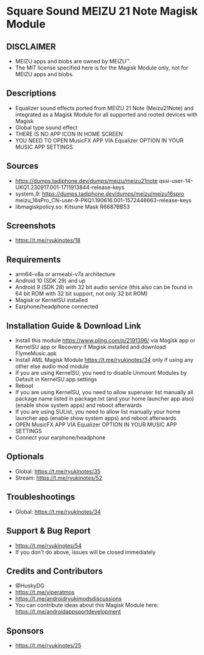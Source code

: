 # Square Sound MEIZU 21 Note Magisk Module

## DISCLAIMER
- MEIZU apps and blobs are owned by MEIZU™.
- The MIT license specified here is for the Magisk Module only, not for MEIZU apps and blobs.

## Descriptions
- Equalizer sound effects ported from MEIZU 21 Note (Meizu21Note) and integrated as a Magisk Module for all supported and rooted devices with Magisk
- Global type sound effect
- THERE IS NO APP ICON IN HOME SCREEN
- YOU NEED TO OPEN MusicFX APP VIA Equalizer OPTION IN YOUR MUSIC APP SETTINGS

## Sources
- https://dumps.tadiphone.dev/dumps/meizu/meizu21note qssi-user-14-UKQ1.230917.001-1711913844-release-keys
- system_9: https://dumps.tadiphone.dev/dumps/meizu/meizu16spro meizu_16sPro_CN-user-9-PKQ1.190616.001-1572446663-release-keys
- libmagiskpolicy.so: Kitsune Mask R6687BB53

## Screenshots
- https://t.me/ryukinotes/18

## Requirements
- arm64-v8a or armeabi-v7a architecture
- Android 10 (SDK 29) and up
- Android 9 (SDK 28) with 32 bit audio service (this also can be found in 64 bit ROM with 32 bit support, not only 32 bit ROM)
- Magisk or KernelSU installed
- Earphone/headphone connected

## Installation Guide & Download Link
- Install this module https://www.pling.com/p/2191396/ via Magisk app or KernelSU app or Recovery if Magisk installed and download FlymeMusic.apk
- Install AML Magisk Module https://t.me/ryukinotes/34 only if using any other else audio mod module
- If you are using KernelSU, you need to disable Unmount Modules by Default in KernelSU app settings
- Reboot
- If you are using KernelSU, you need to allow superuser list manually all package name listed in package.txt (and your home launcher app also) (enable show system apps) and reboot afterwards
- If you are using SUList, you need to allow list manually your home launcher app (enable show system apps) and reboot afterwards
- OPEN MusicFX APP VIA Equalizer OPTION IN YOUR MUSIC APP SETTINGS
- Connect your earphone/headphone

## Optionals
- Global: https://t.me/ryukinotes/35
- Stream: https://t.me/ryukinotes/52

## Troubleshootings
- Global: https://t.me/ryukinotes/34

## Support & Bug Report
- https://t.me/ryukinotes/54
- If you don't do above, issues will be closed immediately

## Credits and Contributors
- @HuskyDG
- https://t.me/viperatmos
- https://t.me/androidryukimodsdiscussions
- You can contribute ideas about this Magisk Module here: https://t.me/androidappsportdevelopment

## Sponsors
- https://t.me/ryukinotes/25


